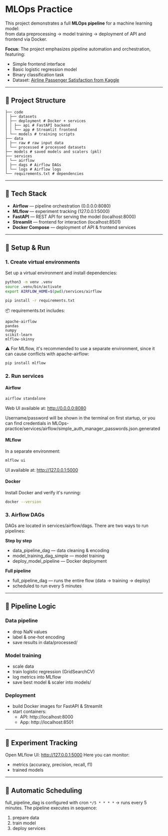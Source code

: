 # MLOps Practice

This project demonstrates a full **MLOps pipeline** for a machine learning model:  
from data preprocessing → model training → deployment of API and frontend via Docker.  

**Focus**: The project emphasizes pipeline automation and orchestration, featuring:
- Simple frontend interface
- Basic logistic regression model 
- Binary classification task
- Dataset: [Airline Passenger Satisfaction from Kaggle](https://www.kaggle.com/datasets/teejmahal20/airline-passenger-satisfaction/data?select=train.csv)

---

## 🔹 Project Structure

```
├── code
│ ├── datasets
│ ├── deployment # Docker + services
│ │ ├── api # FastAPI backend
│ │ └── app # Streamlit frontend
│ └── models # training scripts
├── data
│ ├── raw # raw input data
│ └── processed # processed datasets
├── models # saved models and scalers (pkl)
├── services
│ └── airflow
│ ├── dags # Airflow DAGs
│ └── logs # Airflow logs
└── requirements.txt # dependencies
```

---

## 🔹 Tech Stack

- **Airflow** — pipeline orchestration (0.0.0.0:8080)  
- **MLflow** — experiment tracking (127.0.0.1:5000)  
- **FastAPI** — REST API for serving the model (localhost:8000)  
- **Streamlit** — frontend for interaction (localhost:8501)  
- **Docker Compose** — deployment of API & frontend services  

---

## 🔹 Setup & Run

### 1. Create virtual environments
Set up a virtual environment and install dependencies:

```bash
python3 -m venv .venv
source .venv/bin/activate
export AIRFLOW_HOME=$(pwd)/services/airflow

pip install -r requirements.txt
```

📦 requirements.txt includes:

```
apache-airflow
pandas
numpy
scikit-learn
mlflow-skinny
```

⚠️ For MLflow, it's recommended to use a separate environment, since it can cause conflicts with apache-airflow:

```bash
pip install mlflow
```

### 2. Run services

#### Airflow
```bash
airflow standalone
```
Web UI available at: http://0.0.0.0:8080

Username/password will be shown in the terminal on first startup, or you can find credentials in MLOps-practice/services/airflow/simple_auth_manager_passwords.json.generated

#### MLflow
In a separate environment:

```bash
mlflow ui
```
UI available at: http://127.0.0.1:5000

#### Docker
Install Docker and verify it's running:

```bash
docker --version
```

### 3. Airflow DAGs
DAGs are located in services/airflow/dags.
There are two ways to run pipelines:

**Step by step**

- data_pipeline_dag — data cleaning & encoding
- model_training_dag_simple — model training
- deploy_model_pipeline — Docker deployment

**Full pipeline**

- full_pipeline_dag — runs the entire flow (data → training → deploy)
- scheduled to run every 5 minutes

---

## 🔹 Pipeline Logic

### Data pipeline

- drop NaN values
- label & one-hot encoding
- save results in data/processed/

### Model training

- scale data
- train logistic regression (GridSearchCV)
- log metrics into MLflow
- save best model & scaler into models/

### Deployment

- build Docker images for FastAPI & Streamlit
- start containers:
  - API: http://localhost:8000
  - App: http://localhost:8501

---

## 🔹 Experiment Tracking
Open MLflow UI: http://127.0.0.1:5000
Here you can monitor:

- metrics (accuracy, precision, recall, f1)
- trained models

---

## 🔹 Automatic Scheduling
full_pipeline_dag is configured with cron `*/5 * * * *` → runs every 5 minutes.
The pipeline executes in sequence:

1. prepare data
2. train model
3. deploy services